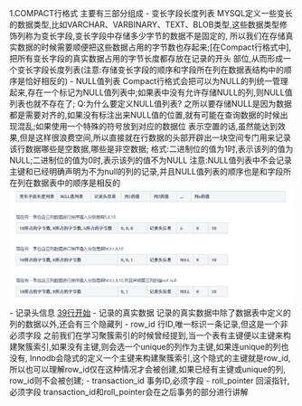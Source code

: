 1.COMPACT行格式
    主要有三部分组成
    - 变长字段长度列表
        MYSQL定义一些变长的数据类型,比如VARCHAR、VARBINARY、TEXT、BLOB类型,这些数据类型修饰列称为变长字段,变长字段中存储多少字节的数据不是固定的,
      所以我们在存储真实数据的时候需要顺便把这些数据占用的字节数也存起来;[在Compact行格式中],把所有变长字段的真实数据占用的字节长度都存放在记录的开头
      部位,从而形成一个变长字段长度列表(注意:存储变长字段的顺序和字段所在列在数据表结构中的顺序是恰好相反的)
    - NULL值列表
        Compact行格式会把可以为NULL的列统一管理起来,存在一个标记为NULL值列表中;如果表中没有允许存储NULL的列,则NULL值列表也就不存在了;
        Q:为什么要定义NULL值列表?
          之所以要存储NULL是因为数据都是需要对齐的,如果没有标注出来NULL值的位置,就有可能在查询数据的时候出现混乱;如果使用一个特殊的符号放到对应的数据位
        表示空置的话,虽然能达到效果,但是这样很浪费空间,所以直接就在行数据的头部开辟出一块空间专门用来记录该行数据哪些是空数据,哪些是非空数据;
          格式:二进制位的值为1时,表示该列的值为NULL;二进制位的值为0时,表示该列的值不为NULL
          注意:NULL值列表中不会记录主键和已经明确声明为不为null的列的记录,并且NULL值列表的顺序也是和字段所在列在数据表中的顺序是相反的
        ![img.png](变长字段长度列表和NULL值列表示意图.png)
    - 记录头信息
        [39行开始](12.页的内部结构——七个组成部分.md)
    - 记录的真实数据
        记录的真实数据中除了数据表中定义的列的数据以外,还会有三个隐藏列
        - row_id  行ID,唯一标识一条记录,但这是一个非必须字段
            之前我们在学习聚簇索引的时候曾经提到,当一个表有主键便以主键来构建聚簇索引,如果没有主键,则会选一个unique的列作为主键,如果连unique的列也没有,
          Innodb会隐式的定义一个主键来构建聚簇索引,这个隐式的主键就是row_id,所以也可以理解row_id仅在这种情况才会被创建,如果已经有主键或unique的列,
          row_id则不会被创建;
        - transaction_id  事务ID,必须字段
        - roll_pointer  回滚指针,必须字段
        transaction_id和roll_pointer会在之后事务的部分进行讲解

